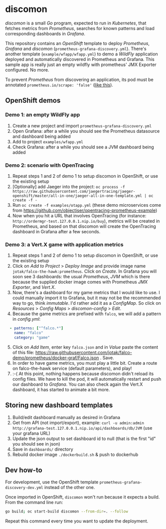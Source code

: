# discomon

_discomon_ is a small _Go_ program, expected to run in _Kubernetes_, that fetches metrics from _Prometheus_, searches for known patterns and load corresponding dashboards in _Grafana_.

This repository contains an _OpenShift_ template to deploy _Prometheus_, _Grafana_ and _discomon_ (`prometheus-grafana-discovery.yml`).
There's another template (`example/wfapp/wfapp.yml`) to demo a _WildFly_ application deployed and automatically discovered in Prometheus and Grafana. This sample app is really just an empty wildfly with prometheus' JMX Exporter configured. No more.

To prevent _Prometheus_ from discovering an application, its pod must be annotated `prometheus.io/scrape: 'false'` ([like this](https://github.com/jotak/discomon/blob/6c098e27c4cae41021b2551251a6e8e659134f1a/prometheus-grafana-discovery.yml#L163-L164)).

## OpenShift demos

### Demo 1: an empty WildFly app

1. Create a new project and import `prometheus-grafana-discovery.yml`
2. Open Grafana: after a while you should see the Prometheus datasource and dashboard being added
3. Add to project `examples/wfapp.yml`
4. Check Grafana: after a while you should see a JVM dashboard being added

### Demo 2: scenario with OpenTracing

1. Repeat steps 1 and 2 of demo 1 to setup discomon in OpenShift, or use the existing setup
2. [Optionally] add Jaeger into the project: `oc process -f https://raw.githubusercontent.com/jaegertracing/jaeger-openshift/master/all-in-one/jaeger-all-in-one-template.yml | oc create -f -`
3. Run `oc create -f examples/otapp.yml` (these demo microservices come from https://github.com/objectiser/opentracing-prometheus-example)
4. Now when you hit a URL that involves OpenTracing (for instance: `http://ordermgr-test.127.0.0.1.nip.io/buy`), metrics will be created in Prometheus, and based on that discomon will create the OpenTracing dashboard in Grafana after a few seconds.

### Demo 3: a Vert.X game with application metrics

1. Repeat steps 1 and 2 of demo 1 to setup discomon in OpenShift, or use the existing setup
2. Click on _Add to Project_ > _Deploy Image_ and provide image name `jotak/falco-the-hawk:prometheus`. Click on _Create_.
In Grafana you will soon see 3 dashboards: the usual _Prometheus_, _JVM_ which is there because the supplied docker image comes with Prometheus _JMX Exporter_, and _Vert.X_.
3. Now, there's a dashboard for my game metrics that I would like to use. I could manually import it to Grafana, but it may not be the recommended way to go, think _immutable_. I'd rather add it as a _ConfigMap_. So click on _Resources_ > _Config Maps_ > _discomon-config_ > _Edit_.
4. Because the game metrics are prefixed with `falco`, we will add a pattern in _config.yml_:

```yml
  - patterns: ["^falco.*"]
    name: "falco"
    category: "game"
```
5. Click on _Add Item_, enter key `falco.json` and in _Value_ paste the content of this file: https://raw.githubusercontent.com/jotak/falco-demo/prometheus/docker-graf/Falco.json . Save.
6. In order to have game metrics, you must play a little bit. Create a route on falco-the-hawk service (default parameters), and play!
7. :-( At this point, nothing happens because discomon didn't reload its config files. We have to kill the pod, it will automatically restart and push our dashboard to _Grafana_. You can also check again the Vert.X dashboard, it has started to animate a bit more.


## Storing new dashboard templates

1. Build/edit dashboard manually as desired in Grafana
2. Get from API (not import/export), example:
    `curl -u admin:admin http://grafana-test.127.0.0.1.nip.io/api/dashboards/db/JVM` (use your grafana URL)
3. Update the json output to set dashboard id to null (that is the first "id" you should see in json)
4. Save in `dashboards/` directory
5. Rebuild docker image `./dockerbuild.sh` & push to dockerhub

## Dev how-to

For development, use the OpenShift template `prometheus-grafana-discovery-dev.yml` instead of the other one.

Once imported in OpenShift, `discomon` won't run because it expects a build. From the command line run:

```bash
go build; oc start-build discomon --from-dir=. --follow
```

Repeat this command every time you want to update the deployment.
